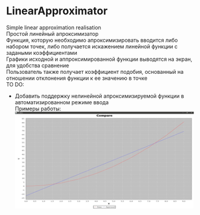# LinearApproximator
Simple linear approximation realisation<br />
Простой линейный апроксимизатор<br />
Функция, которую необходимо апроксимизировать вводится либо набором точек, либо получается искажением линейной функции с задаными коэффициентами <br />
Графики исходной и аппроксимированной функции выводятся на экран, для удобства сравнение<br />
Пользователь также получает коэффициент подобия, основанный на отношении отклонения функции к ее значению в точке<br />
TO DO: 
* Добавить поддержку нелинейной апроксимизируемой функции в автоматизированном режиме ввода<br />
Примеры работы:<bt />
![2 линейных функции](https://github.com/4tyTwo/LinearApproximator/blob/master/Examples/Parabola%2C%20hand%20mode.jpg)
